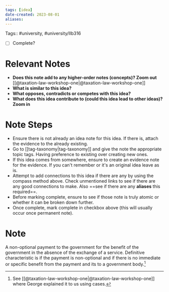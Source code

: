 ```yaml
---
tags: [idea]
date-created: 2023-08-01
aliases:
---
```

Tags:: #university, #university/llb316 

- [ ] Complete?

# Relevant Notes

- **Does this note add to any higher-order notes (concepts)? Zoom out**
[[@taxation-law-workshop-one|@taxation-law-workshop-one]]
- **What is similar to this idea?**
- **What opposes, contradicts or competes with this idea?**
- **What does this idea contribute to (could this idea lead to other ideas)? Zoom in**

# Note Steps

- Ensure there is not already an idea note for this idea. If there is, attach the evidence to the already existing.
- Go to [[tag-taxonomy|tag-taxonomy]] and give the note the appropriate topic tags. Having preference to existing over creating new ones.
- If this idea comes from somewhere, ensure to create an evidence note for the evidence. If you can't remember or it's an original idea leave as is.
- Attempt to add connections to this idea if there are any by using the compass method above. Check unmentioned links to see if there are any good connections to make. Also ==see if there are any **aliases** this required==.
- Before marking complete, ensure to see if those note is truly atomic or whether it can be broken down further.
- Once complete, mark complete in checkbox above (this will usually occur once permanent note).

# Note

A non-optional payment to the government for the benefit of the government in the absence of the exchange of a service. Definitive characteristic is if the payment is non-optional and if there is no immediate or specific benefit from the payment and its to a government body.[^1]

[^1]: See [[@taxation-law-workshop-one|@taxation-law-workshop-one]] where George explained it to us using cases.